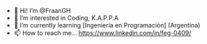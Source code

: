- 👋 Hi! I’m @FraanGH
- 👀 I’m interested in Coding, K.A.P.P.A
- 🌱 I’m currently learning [Ingeniería en Programación] (Argentina)
- 📫 How to reach me...
  https://www.linkedin.com/in/feg-0409/

<!---
FraanGH/FraanGH is a ✨ special ✨ repository because its `README.md` (this file) appears on your GitHub profile.
You can click the Preview link to take a look at your changes.
--->
